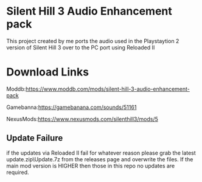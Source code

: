 # Silent Hill 3 Audio Enhancement pack
This project created by me ports the audio used in the Playstaytion 2 version of Silent Hill 3 over to the PC port using Reloaded II



# Download Links

Moddb:https://www.moddb.com/mods/silent-hill-3-audio-enhancement-pack

Gamebanna:https://gamebanana.com/sounds/51161

NexusMods:https://www.nexusmods.com/silenthill3/mods/5

## Update Failure

if the updates via Reloaded II fail for whatever reason please grab the latest update.zip\Update.7z from the releases page and overwrite the files. If the main mod version is HIGHER then those in this repo no updates are required.


